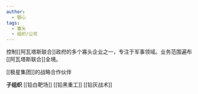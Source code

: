 ```yaml
---
author:
  - 银心
tags:
  - 寡头
  - 组织/公司
---
```

控制[[阿瓦塔斯联合]]政府的多个寡头企业之一，专注于军事领域。业务范围遍布[[阿瓦塔斯联合]]全境。

[[极星集团]]的战略合作伙伴


**子组织**
[[铅白靶场]]
[[铅黑重工]]
[[铅灰战术]]